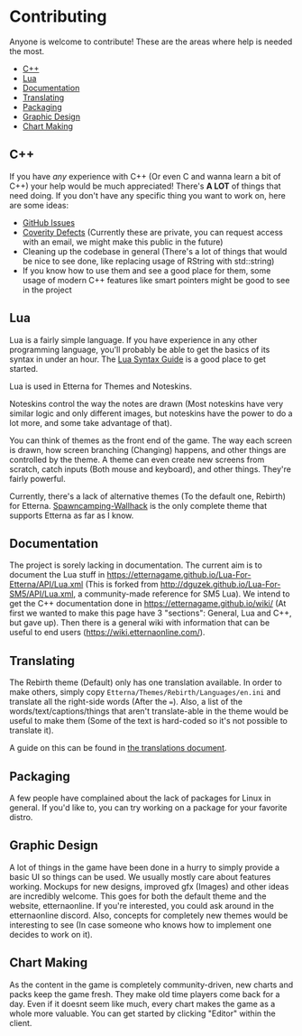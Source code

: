 # Contributing

Anyone is welcome to contribute! These are the areas where help is needed the most.

* [C++](#C++)
* [Lua](#Lua)
* [Documentation](#Documentation)
* [Translating](#Translating)
* [Packaging](#Packaging)
* [Graphic Design](#Graphic-Design)
* [Chart Making](#Chart-Making)

## C++

If you have *any* experience with C++ (Or even C and wanna learn a bit of C++) your help would be much appreciated!
There's **A LOT** of things that need doing. If you don't have any specific thing you want to work on, here are some ideas:

* [GitHub Issues](https://github.com/etternagame/etterna/issues)
* [Coverity Defects](https://scan.coverity.com/projects/etternagame-etterna) (Currently these are private, you can request access with an email, we might make this public in the future)
* Cleaning up the codebase in general (There's a lot of things that would be nice to see done, like replacing usage of RString with std::string)
* If you know how to use them and see a good place for them, some usage of modern C++ features like smart pointers might be good to see in the project

## Lua

Lua is a fairly simple language. If you have experience in any other programming language, you'll probably be able to get the basics of its syntax in under an hour. The [Lua Syntax Guide](https://www.lua.org/pil/contents.html) is a good place to get started.

Lua is used in Etterna for Themes and Noteskins.

Noteskins control the way the notes are drawn (Most noteskins have very similar logic and only different images, but noteskins have the power to do a lot more, and some take advantage of that).

You can think of themes as the front end of the game. The way each screen is drawn, how screen branching (Changing) happens, and other things are controlled by the theme. A theme can even create new screens from scratch, catch inputs (Both mouse and keyboard), and other things. They're fairly powerful.

Currently, there's a lack of alternative themes (To the default one, Rebirth) for Etterna. [Spawncamping-Wallhack](https://github.com/ca25nada/spawncamping-wallhack) is the only complete theme that supports Etterna as far as I know.

## Documentation

The project is sorely lacking in documentation. The current aim is to document the Lua stuff in https://etternagame.github.io/Lua-For-Etterna/API/Lua.xml (This is forked from http://dguzek.github.io/Lua-For-SM5/API/Lua.xml, a community-made reference for SM5 Lua). We intend to get the C++ documentation done in https://etternagame.github.io/wiki/ (At first we wanted to make this page have 3 "sections": General, Lua and C++, but gave up). Then there is a general wiki with information that can be useful to end users (https://wiki.etternaonline.com/).

## Translating

The Rebirth theme (Default) only has one translation available. In order to make others, simply copy `Etterna/Themes/Rebirth/Languages/en.ini` and translate all the right-side words (After the `=`). Also, a list of the words/text/captions/things that aren't translate-able in the theme would be useful to make them (Some of the text is hard-coded so it's not possible to translate it).

A guide on this can be found in [the translations document](Translations.md).

## Packaging

A few people have complained about the lack of packages for Linux in general. If you'd like to, you can try working on a package for your favorite distro. 

## Graphic Design

A lot of things in the game have been done in a hurry to simply provide a basic UI so things can be used. We usually mostly care about features working. Mockups for new designs, improved gfx (Images) and other ideas are incredibly welcome. This goes for both the default theme and the website, etternaonline. If you're interested, you could ask around in the etternaonline discord. Also, concepts for completely new themes would be interesting to see (In case someone who knows how to implement one decides to work on it).

## Chart Making

As the content in the game is completely community-driven, new charts and packs keep the game fresh. They make old time players come back for a day. Even if it doesnt seem like much, every chart makes the game as a whole more valuable. You can get started by clicking "Editor" within the client.
